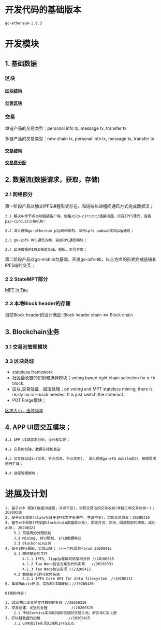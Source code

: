 # 开发代码的基础版本
```
go-ethereum-1.9.3
```

# 开发模块

## 1. 基础数据

### 区块

#### [区块结构](https://github.com/Tau-Coin/taucoin-ipfs-docs/blob/master/doc/Tau-block-tx-structure-draft-cn.md)
	
#### [创世区块](https://github.com/Tau-Coin/taucoin-ipfs-docs/blob/master/doc/Tau-genesis-block-cn.md)
	

### 交易

单链产品的交易类型：personal info tx, message tx, transfer tx

多链产品的交易类型：new chain tx, personal info tx, message tx, transfer tx

#### [交易结构](https://github.com/Tau-Coin/taucoin-ipfs-docs/blob/master/doc/Tau-block-tx-structure-draft-cn.md)

#### [交易费分配](https://github.com/Tau-Coin/taucoin-ipfs-docs/blob/master/doc/Tau-tx-fee-distribution-draft-cn.md)

	
## 2. 数据流(数据请求，获取，存储)

### 2.1 网络部分

第一阶段产品以独立IPFS进程形式存在，和链端以进程间通讯方式完成数据流；
	
	2.1 解决中继节点自动链接客户端，创建/p2p-circuit/链接问题，研究IPFS源码，查看p2p-circuit连接机制；

    2.2 深入理解go-ethereum p2p网络架构，采用ipfs pubsub实现p2p通信；

    2.3 go-ipfs RPC通信方案，完成RPC通信模块；

	2.4 区块数据的IPLD格式存储，解析，索引方案；

第二阶段产品以go-mobile为基础，开发go-ipfs-lib，以三方库的形式完成链端和IPFS端的交互；

### 2.2 StateMPT部分

[MPT In Tau](https://github.com/Tau-Coin/taucoin-ipfs-docs/blob/master/doc/Tau-MPT-IPFS.md)

### 2.3 本地Block header的存储

目前Block header的设计满足: Block header chain <=> Block chain

## 3. Blockchain业务

### 3.1 交易池管理模块    


### 3.3 区块处理
	
- stateless framework
- 社区最长链的识别和选择模块；voting based right chain selection for n-th block.
- 区块,交易验证，回滚处理；on voting and MPT stateless mining, there is really no roll-back needed. It is just switch the stateroot.
- POT Forge模块；

[区块大小，出块频率](https://github.com/Tau-Coin/taucoin-ipfs-docs/blob/master/doc/pot.md)

## 4. APP UI层交互模块；

	4.1 APP UI端需求分析，设计和实现；

	4.2 交易的创建，数据存储和发送
	
	4.3 交互接口设计(交易，节点信息，节点状态)， 深入理解go-eth mobile部分，根据需求进行扩展；

	4.4 进程管理模块；

# 进展及计划

```
1. 基于eth 框架(数据IO底层，共识不变)，实现交易池的交易收发(单链三种交易的统一)； 20200310
2. 基于eth框架(state存储于IPFS文件系统中, 共识不变)，实现交易收发；20200310
3. 基于eth框架(只保留blockchain数据库业务)，实现共识，区块，回滚机制的修改，成功出块； 20200321
    3.1 交易费的分配机制
    3.2 Mining, 共识机制, IPLD数据格式
    3.3 Blockchain业务
4. 基于IPFS框架，实现出块； //一个PC版的Forum 20200415
    4.1 网络部分的工作
		4.1.1 IPFS, lipp2p基础网络架构分析 //20200315
		4.1.2 Tau Node结合方案及代码实现   //20200331
		4.1.3 Tau Node协议实现 //20200415
    4.2 数据基于IPFS文件系统
		4.2.1 IPFS Core API for data filesystem  //20200331	
5. 集成Mobile环境，实现和UI端联调；//20200430

UI端的内容：

1. UI调整以及交易文件数据的处理 //20200310
2. 交易创建，发送的处理			//20200320
	2.1 传统Service实现UI端和链端的交易入池，新区块CID上报 
3. 区块链数据的加载				//20200415
	3.1 GoMobile实现UI端和IPFS交互 
```
